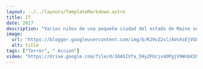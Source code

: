 ```yaml
---
layout: ../../layouts/TemplateMarkdown.astro
title: IT
date: 2017
description: "Varios niños de una pequeña ciudad del estado de Maine se alían para combatir a una entidad diabólica que adopta la forma de un payaso y desde hace mucho tiempo emerge cada 27 años para saciarse de sangre infantil."
image:
  url: "https://blogger.googleusercontent.com/img/b/R29vZ2xl/AVvXsEjVGLQoggFA20bdZaJ0q74xHCNh4emzTKXegl88V-H_Wtv7rACep7O_XLEOZyJ_mVVvXpQKNhpDpqh4qLYpG7qzBsr2txzzXeHdzWcVJ_0lnVcrlhDkvgKrr0koNjKsmDOHgclpNFqhidfv/s320/it-787119144-large+ITT.jpg"
  alt: title
tags: ["Terror", " Accion"]
video: "https://drive.google.com/file/d/18ASIVfa_5HyZFUcjv4OPgjV9WnbX5Nnz/preview"
---
```

